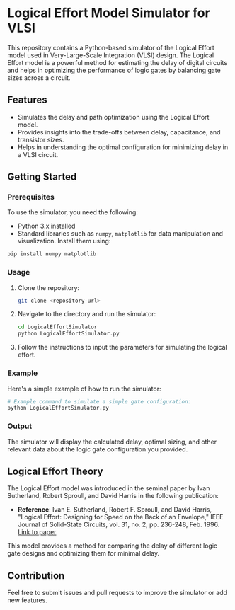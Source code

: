 
# Logical Effort Model Simulator for VLSI

This repository contains a Python-based simulator of the Logical Effort model used in Very-Large-Scale Integration (VLSI) design. The Logical Effort model is a powerful method for estimating the delay of digital circuits and helps in optimizing the performance of logic gates by balancing gate sizes across a circuit.

## Features

- Simulates the delay and path optimization using the Logical Effort model.
- Provides insights into the trade-offs between delay, capacitance, and transistor sizes.
- Helps in understanding the optimal configuration for minimizing delay in a VLSI circuit.

## Getting Started

### Prerequisites

To use the simulator, you need the following:

- Python 3.x installed
- Standard libraries such as `numpy`, `matplotlib` for data manipulation and visualization. Install them using:

```bash
pip install numpy matplotlib
```

### Usage

1. Clone the repository:
    ```bash
    git clone <repository-url>
    ```
2. Navigate to the directory and run the simulator:
    ```bash
    cd LogicalEffortSimulator
    python LogicalEffortSimulator.py
    ```

3. Follow the instructions to input the parameters for simulating the logical effort.

### Example

Here's a simple example of how to run the simulator:

```bash
# Example command to simulate a simple gate configuration:
python LogicalEffortSimulator.py
```

### Output

The simulator will display the calculated delay, optimal sizing, and other relevant data about the logic gate configuration you provided.

## Logical Effort Theory

The Logical Effort model was introduced in the seminal paper by Ivan Sutherland, Robert Sproull, and David Harris in the following publication:

- **Reference**: Ivan E. Sutherland, Robert F. Sproull, and David Harris, "Logical Effort: Designing for Speed on the Back of an Envelope," IEEE Journal of Solid-State Circuits, vol. 31, no. 2, pp. 236-248, Feb. 1996. [Link to paper](https://doi.org/10.1109/4.485299)

This model provides a method for comparing the delay of different logic gate designs and optimizing them for minimal delay.

## Contribution

Feel free to submit issues and pull requests to improve the simulator or add new features.
